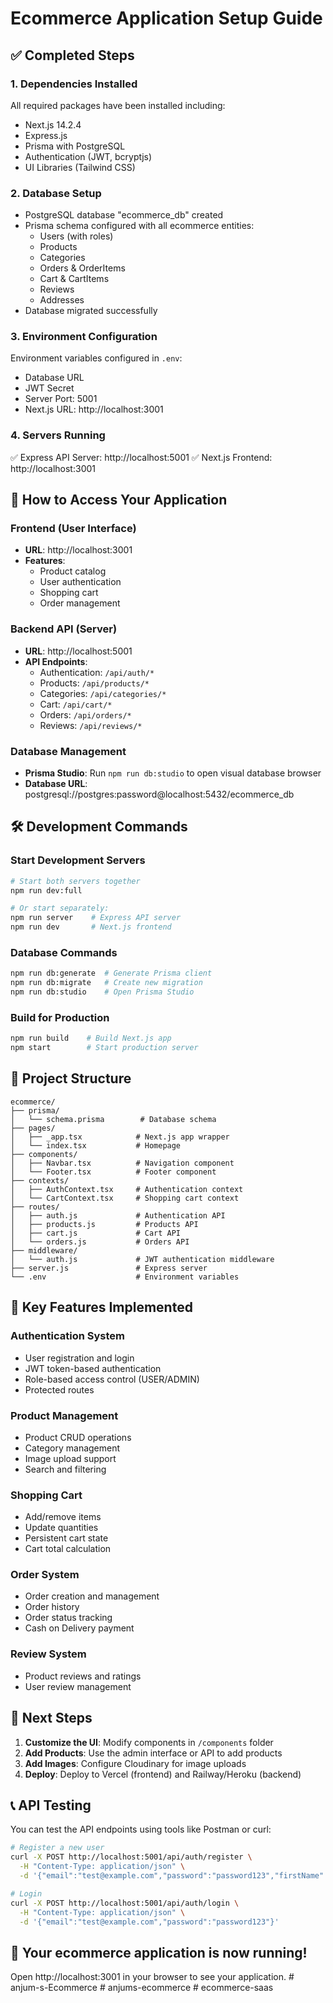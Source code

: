 # Ecommerce Application Setup Guide

## ✅ Completed Steps

### 1. Dependencies Installed
All required packages have been installed including:
- Next.js 14.2.4
- Express.js
- Prisma with PostgreSQL
- Authentication (JWT, bcryptjs)
- UI Libraries (Tailwind CSS)

### 2. Database Setup
- PostgreSQL database "ecommerce_db" created
- Prisma schema configured with all ecommerce entities:
  - Users (with roles)
  - Products
  - Categories
  - Orders & OrderItems
  - Cart & CartItems
  - Reviews
  - Addresses
- Database migrated successfully

### 3. Environment Configuration
Environment variables configured in `.env`:
- Database URL
- JWT Secret
- Server Port: 5001
- Next.js URL: http://localhost:3001

### 4. Servers Running
✅ Express API Server: http://localhost:5001
✅ Next.js Frontend: http://localhost:3001

## 🚀 How to Access Your Application

### Frontend (User Interface)
- **URL**: http://localhost:3001
- **Features**: 
  - Product catalog
  - User authentication
  - Shopping cart
  - Order management

### Backend API (Server)
- **URL**: http://localhost:5001
- **API Endpoints**:
  - Authentication: `/api/auth/*`
  - Products: `/api/products/*`
  - Categories: `/api/categories/*`
  - Cart: `/api/cart/*`
  - Orders: `/api/orders/*`
  - Reviews: `/api/reviews/*`

### Database Management
- **Prisma Studio**: Run `npm run db:studio` to open visual database browser
- **Database URL**: postgresql://postgres:password@localhost:5432/ecommerce_db

## 🛠️ Development Commands

### Start Development Servers
```bash
# Start both servers together
npm run dev:full

# Or start separately:
npm run server    # Express API server
npm run dev       # Next.js frontend
```

### Database Commands
```bash
npm run db:generate  # Generate Prisma client
npm run db:migrate   # Create new migration
npm run db:studio    # Open Prisma Studio
```

### Build for Production
```bash
npm run build    # Build Next.js app
npm start        # Start production server
```

## 📁 Project Structure

```
ecommerce/
├── prisma/
│   └── schema.prisma        # Database schema
├── pages/
│   ├── _app.tsx            # Next.js app wrapper
│   └── index.tsx           # Homepage
├── components/
│   ├── Navbar.tsx          # Navigation component
│   └── Footer.tsx          # Footer component
├── contexts/
│   ├── AuthContext.tsx     # Authentication context
│   └── CartContext.tsx     # Shopping cart context
├── routes/
│   ├── auth.js             # Authentication API
│   ├── products.js         # Products API
│   ├── cart.js             # Cart API
│   └── orders.js           # Orders API
├── middleware/
│   └── auth.js             # JWT authentication middleware
├── server.js               # Express server
└── .env                    # Environment variables
```

## 🔑 Key Features Implemented

### Authentication System
- User registration and login
- JWT token-based authentication
- Role-based access control (USER/ADMIN)
- Protected routes

### Product Management
- Product CRUD operations
- Category management
- Image upload support
- Search and filtering

### Shopping Cart
- Add/remove items
- Update quantities
- Persistent cart state
- Cart total calculation

### Order System
- Order creation and management
- Order history
- Order status tracking
- Cash on Delivery payment

### Review System
- Product reviews and ratings
- User review management

## 🔧 Next Steps

1. **Customize the UI**: Modify components in `/components` folder
2. **Add Products**: Use the admin interface or API to add products
3. **Add Images**: Configure Cloudinary for image uploads
4. **Deploy**: Deploy to Vercel (frontend) and Railway/Heroku (backend)

## 📞 API Testing

You can test the API endpoints using tools like Postman or curl:

```bash
# Register a new user
curl -X POST http://localhost:5001/api/auth/register \
  -H "Content-Type: application/json" \
  -d '{"email":"test@example.com","password":"password123","firstName":"Test","lastName":"User"}'

# Login
curl -X POST http://localhost:5001/api/auth/login \
  -H "Content-Type: application/json" \
  -d '{"email":"test@example.com","password":"password123"}'
```

## 🎉 Your ecommerce application is now running!

Open http://localhost:3001 in your browser to see your application.
#   a n j u m - s - E c o m m e r c e  
 #   a n j u m s - e c o m m e r c e  
 #   e c o m m e r c e - s a a s  
 